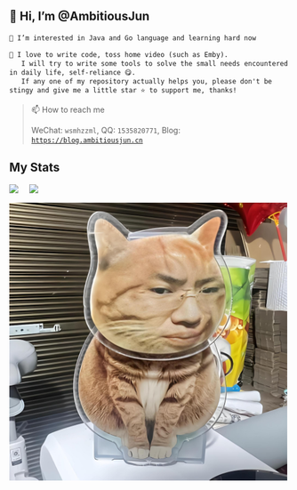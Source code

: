 ## 👋 Hi, I’m @AmbitiousJun

```
👀 I’m interested in Java and Go language and learning hard now
```

```
🌱 I love to write code, toss home video (such as Emby).
   I will try to write some tools to solve the small needs encountered in daily life, self-reliance 😋.
   If any one of my repository actually helps you, please don't be stingy and give me a little star ⭐️ to support me, thanks!
```

> 📫 How to reach me
>
> WeChat: `wsmhzzml`, QQ: `1535820771`, Blog: [`https://blog.ambitiousjun.cn`](https://blog.ambitiousjun.cn)

## My Stats

<img align="" height="200px" src="https://github-readme-stats.vercel.app/api?username=AmbitiousJun&hide_title=false&hide_border=false&show_icons=true&include_all_commits=true&line_height=21&bg_color=0,EC6C6C,FFD479,FFFC79,73FA79&theme=graywhite" /> &nbsp;&nbsp;&nbsp; <img align="" height="200px" src="https://github-readme-stats.vercel.app/api/top-langs/?username=AmbitiousJun&hide_title=false&hide_border=false&layout=compact&bg_color=0,73FA79,73FDFF,D783FF&theme=graywhite" />

<img height="500px" src="./assets/听泉猫.jpeg" />
